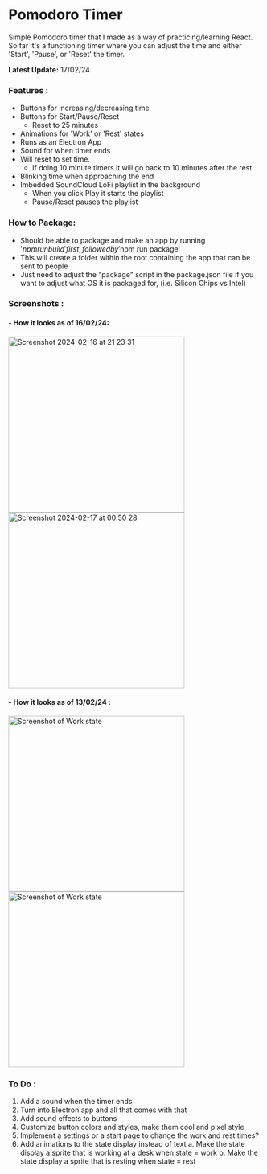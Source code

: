 # Pomodoro Timer

Simple Pomodoro timer that I made as a way of practicing/learning React. So far it's a functioning timer where you can adjust the time and either 'Start', 'Pause', or 'Reset' the timer. 

**Latest Update:** 17/02/24

### Features :
- Buttons for increasing/decreasing time
- Buttons for Start/Pause/Reset
  - Reset to 25 minutes
- Animations for 'Work' or 'Rest' states
- Runs as an Electron App
- Sound for when timer ends
- Will reset to set time. 
  - If doing 10 minute timers it will go back to 10 minutes after the rest
- Blinking time when approaching the end
- Imbedded SoundCloud LoFi playlist in the background
  - When you click Play it starts the playlist
  - Pause/Reset pauses the playlist

### How to Package:
- Should be able to package and make an app by running '$npm run build' first, followed by '$npm run package'
- This will create a folder within the root containing the app that can be sent to people 
- Just need to adjust the "package" script in the package.json file if you want to adjust what OS it is packaged for, (i.e. Silicon Chips vs Intel)


### Screenshots : 
#### - How it looks as of 16/02/24:
  <img width="350" alt="Screenshot 2024-02-16 at 21 23 31" src="https://github.com/alexmccorkle/pomodoro/assets/114952775/bf151156-edda-432f-bc1d-c90052b68f4a">
  <img width="350" alt="Screenshot 2024-02-17 at 00 50 28" src="https://github.com/alexmccorkle/pomodoro/assets/114952775/b6c8cbf1-feec-4a15-aa99-8d89b0cec642">




#### - How it looks as of 13/02/24 :
  <img width="350" alt="Screenshot of Work state" src="https://github.com/alexmccorkle/pomodoro/assets/114952775/06541d06-5a97-45bc-939a-2f4192810872">
  <img width="350" alt="Screenshot of Work state" src="https://github.com/alexmccorkle/pomodoro/assets/114952775/85b770a5-f262-44fc-9b1f-760fa8fe7fca">


### To Do : 
  1. Add a sound when the timer ends
  2. Turn into Electron app and all that comes with that
  3. Add sound effects to buttons
  4. Customize button colors and styles, make them cool and pixel style
  5. Implement a settings or a start page to change the work and rest times?
  6. Add animations to the state display instead of text
     a. Make the state display a sprite that is working at a desk when state = work
     b. Make the state display a sprite that is resting when state = rest

